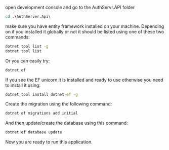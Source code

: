 open development console and go to the AuthServr.API folder
```cmd
cd .\AuthServer.Api\
```

make sure you have entity framework installed on your machine. Depending on if you installed it globally or not it should be listed using one of these two commands:
```cmd
dotnet tool list -g
dotnet tool list
```

Or you can easily try:
```cmd
dotnet ef
```
If you see the EF unicorn it is installed and ready to use otherwise you need to install it using:
```cmd
dotnet tool install dotnet-ef -g
```
Create the migration using the following command:
```cmd
dotnet ef migrations add initial
```
And then update/create the database using this command:
```cmd
dotnet ef database update
```

Now you are ready to run this application.